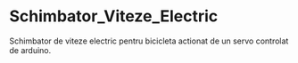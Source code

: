 # Schimbator_Viteze_Electric
Schimbator de viteze electric pentru bicicleta actionat de un servo controlat de arduino.
